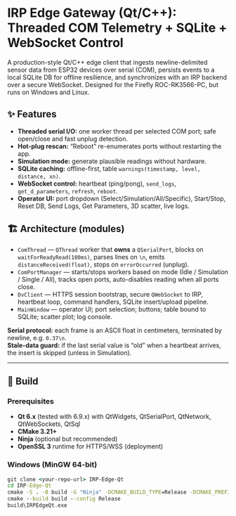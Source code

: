 # IRP Edge Gateway (Qt/C++): Threaded COM Telemetry + SQLite + WebSocket Control

A production-style Qt/C++ edge client that ingests newline-delimited sensor data from ESP32 devices over serial (COM), persists events to a local SQLite DB for offline resilience, and synchronizes with an IRP backend over a secure WebSocket. Designed for the Firefly ROC-RK3566-PC, but runs on Windows and Linux.

## ✨ Features
- **Threaded serial I/O:** one worker thread per selected COM port; safe open/close and fast unplug detection.
- **Hot-plug rescan:** “Reboot” re-enumerates ports without restarting the app.
- **Simulation mode:** generate plausible readings without hardware.
- **SQLite caching:** offline-first, table `warnings(timestamp, level, distance, xn)`.
- **WebSocket control:** heartbeat (ping/pong), `send_logs`, `get_d_parameters`, `refresh`, `reboot`.
- **Operator UI:** port dropdown (Select/Simulation/All/Specific), Start/Stop, Reset DB, Send Logs, Get Parameters, 3D scatter, live logs.

## 🏗️ Architecture (modules)
- `ComThread` — `QThread` worker that **owns** a `QSerialPort`, blocks on `waitForReadyRead(100ms)`, parses lines on `\n`, emits `distanceReceived(float)`, stops on `errorOccurred` (unplug).
- `ComPortManager` — starts/stops workers based on mode (Idle / Simulation / Single / All), tracks open ports, auto-disables reading when all ports close.
- `DvClient` — HTTPS session bootstrap, secure `QWebSocket` to IRP, heartbeat loop, command handlers, SQLite insert/upload pipeline.
- `MainWindow` — operator UI; port selection; buttons; table bound to SQLite; scatter plot; log console.

**Serial protocol:** each frame is an ASCII float in centimeters, terminated by newline, e.g. `0.37\n`.  
**Stale-data guard:** if the last serial value is “old” when a heartbeat arrives, the insert is skipped (unless in Simulation).

---

## 🔧 Build

### Prerequisites
- **Qt 6.x** (tested with 6.9.x) with QtWidgets, QtSerialPort, QtNetwork, QtWebSockets, QtSql
- **CMake 3.21+**
- **Ninja** (optional but recommended)
- **OpenSSL 3** runtime for HTTPS/WSS (deployment)

### Windows (MinGW 64-bit)
```bat
git clone <your-repo-url> IRP-Edge-Qt
cd IRP-Edge-Qt
cmake -S . -B build -G "Ninja" -DCMAKE_BUILD_TYPE=Release -DCMAKE_PREFIX_PATH="C:\Qt\6.9.1\mingw_64"
cmake --build build --config Release
build\IRPEdgeQt.exe
